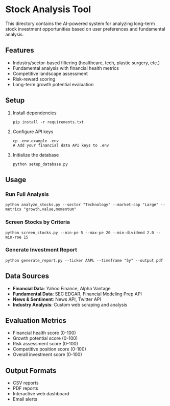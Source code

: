# Stock Analysis Tool

This directory contains the AI-powered system for analyzing long-term stock investment opportunities based on user preferences and fundamental analysis.

## Features

- Industry/sector-based filtering (healthcare, tech, plastic surgery, etc.)
- Fundamental analysis with financial health metrics
- Competitive landscape assessment
- Risk-reward scoring
- Long-term growth potential evaluation

## Setup

1. Install dependencies
   ```
   pip install -r requirements.txt
   ```

2. Configure API keys
   ```
   cp .env.example .env
   # Add your financial data API keys to .env
   ```

3. Initialize the database
   ```
   python setup_database.py
   ```

## Usage

### Run Full Analysis
```
python analyze_stocks.py --sector "Technology" --market-cap "Large" --metrics "growth,value,momentum"
```

### Screen Stocks by Criteria
```
python screen_stocks.py --min-pe 5 --max-pe 20 --min-dividend 2.0 --min-roe 15
```

### Generate Investment Report
```
python generate_report.py --ticker AAPL --timeframe "5y" --output pdf
```

## Data Sources

- **Financial Data**: Yahoo Finance, Alpha Vantage
- **Fundamental Data**: SEC EDGAR, Financial Modeling Prep API
- **News & Sentiment**: News API, Twitter API
- **Industry Analysis**: Custom web scraping and analysis

## Evaluation Metrics

- Financial health score (0-100)
- Growth potential score (0-100)
- Risk assessment score (0-100)
- Competitive position score (0-100)
- Overall investment score (0-100)

## Output Formats

- CSV reports
- PDF reports
- Interactive web dashboard
- Email alerts 